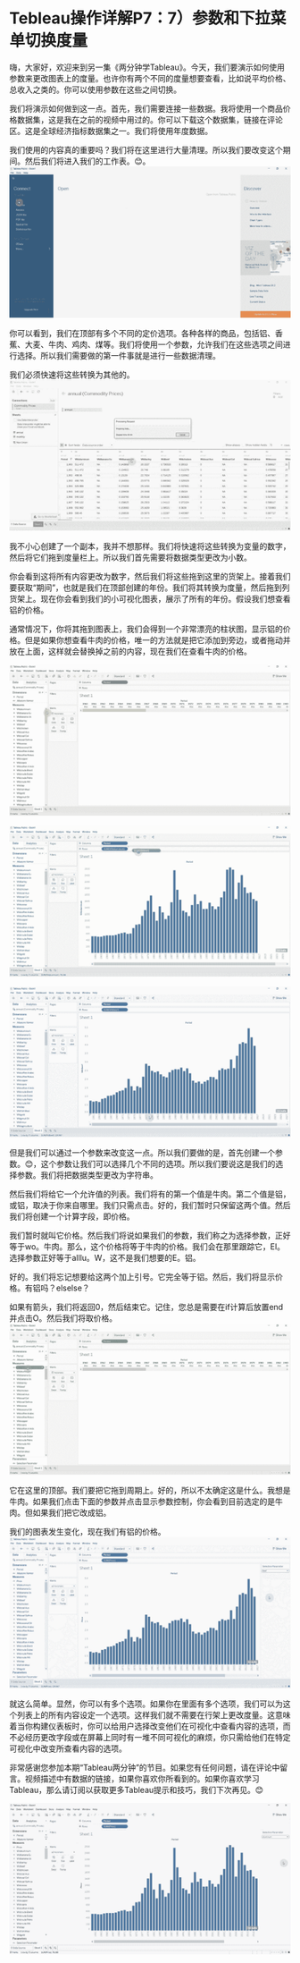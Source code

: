 # Tebleau操作详解P7：7）参数和下拉菜单切换度量 

嗨，大家好，欢迎来到另一集《两分钟学Tableau》。今天，我们要演示如何使用参数来更改图表上的度量。也许你有两个不同的度量想要查看，比如说平均价格、总收入之类的。你可以使用参数在这些之间切换。

我们将演示如何做到这一点。首先，我们需要连接一些数据。我将使用一个商品价格数据集，这是我在之前的视频中用过的。你可以下载这个数据集，链接在评论区。这是全球经济指标数据集之一。我们将使用年度数据。

我们使用的内容真的重要吗？我们将在这里进行大量清理。所以我们要改变这个期间。然后我们将进入我们的工作表。😊。![](img/204bb4f48ec2645c15fcbad243188fab_1.png)

你可以看到，我们在顶部有多个不同的定价选项。各种各样的商品，包括铝、香蕉、大麦、牛肉、鸡肉、煤等。我们将使用一个参数，允许我们在这些选项之间进行选择。所以我们需要做的第一件事就是进行一些数据清理。

我们必须快速将这些转换为其他的。![](img/204bb4f48ec2645c15fcbad243188fab_3.png)

我不小心创建了一个副本，我并不想那样。我们将快速将这些转换为变量的数字，然后将它们拖到度量栏上。所以我们首先需要将数据类型更改为小数。

你会看到这将所有内容更改为数字，然后我们将这些拖到这里的货架上。接着我们要获取“期间”，也就是我们在顶部创建的年份。我们将其转换为度量，然后拖到列货架上。现在你会看到我们的小可视化图表，展示了所有的年份。假设我们想查看铝的价格。

通常情况下，你将其拖到图表上，我们会得到一个非常漂亮的柱状图，显示铝的价格。但是如果你想查看牛肉的价格，唯一的方法就是把它添加到旁边，或者拖动并放在上面，这样就会替换掉之前的内容，现在我们在查看牛肉的价格。

![](img/204bb4f48ec2645c15fcbad243188fab_5.png)

![](img/204bb4f48ec2645c15fcbad243188fab_6.png)

![](img/204bb4f48ec2645c15fcbad243188fab_7.png)

但是我们可以通过一个参数来改变这一点。所以我们要做的是，首先创建一个参数。😊，这个参数让我们可以选择几个不同的选项。所以我们要说这是我们的选择参数。我们将把数据类型更改为字符串。

然后我们将给它一个允许值的列表。我们将有的第一个值是牛肉。第二个值是铝，或铝，取决于你来自哪里。我们只需点击。好的，我们暂时只保留这两个值。然后我们将创建一个计算字段，即价格。

我们暂时就叫它价格。然后我们将说如果我们的参数，我们称之为选择参数，正好等于wo。牛肉。那么，这个价格将等于牛肉的价格。我们会在那里跟踪它，El。选择参数正好等于alllu。W，这不是我们想要的E。铝。

好的。我们将忘记想要给这两个加上引号。它完全等于铝。然后，我们将显示价格。有铝吗？elselse？

如果有箭头，我们将返回0，然后结束它。记住，您总是需要在if计算后放置end并点击O。然后我们将取价格。![](img/204bb4f48ec2645c15fcbad243188fab_9.png)

它在这里的顶部。我们要把它拖到周期上。好的，所以不太确定这是什么。我想是牛肉。如果我们点击下面的参数并点击显示参数控制，你会看到目前选定的是牛肉。但如果我们把它改成铝。

我们的图表发生变化，现在我们有铝的价格。![](img/204bb4f48ec2645c15fcbad243188fab_11.png)

就这么简单。显然，你可以有多个选项。如果你在里面有多个选项，我们可以为这个列表上的所有内容设定一个选项。这样我们就不需要在行架上更改度量。这意味着当你构建仪表板时，你可以给用户选择改变他们在可视化中查看内容的选项，而不必经历更改字段或在屏幕上同时有一堆不同可视化的麻烦，你只需给他们在特定可视化中改变所查看内容的选项。

非常感谢您参加本期“Tableau两分钟”的节目。如果您有任何问题，请在评论中留言。视频描述中有数据的链接，如果你喜欢你所看到的。如果你喜欢学习Tableau，那么请订阅以获取更多Tableau提示和技巧，我们下次再见。😊

![](img/204bb4f48ec2645c15fcbad243188fab_13.png)
